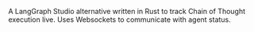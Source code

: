 A LangGraph Studio alternative written in Rust to track Chain of Thought execution live. Uses Websockets to communicate with agent status.
